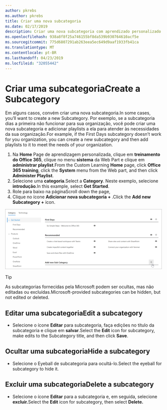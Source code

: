```yaml
---
author: pkrebs
ms.author: pkrebs
title: Criar uma nova subcategoria
ms.date: 02/17/2019
description: Criar uma nova subcategoria com aprendizado personalizado
ms.openlocfilehash: 938a8f8f25a746155bf8da539b930764610acf5e
ms.sourcegitcommit: 775d6807291ab263eea5ec649d9aaf1933fb41ca
ms.translationtype: MT
ms.contentlocale: pt-BR
ms.lasthandoff: 04/23/2019
ms.locfileid: "32055442"
---
```

# <a name="create-a-subcategory"></a><span data-ttu-id="2318c-103">Criar uma subcategoria</span><span class="sxs-lookup"><span data-stu-id="2318c-103">Create a Subcategory</span></span> 
<span data-ttu-id="2318c-104">Em alguns casos, convém criar uma nova subcategoria.</span><span class="sxs-lookup"><span data-stu-id="2318c-104">In some cases, you’ll want to create a new Subcategory.</span></span> <span data-ttu-id="2318c-105">Por exemplo, se a subcategoria dias a primeira não funcionar para sua organização, você pode criar uma nova subcategoria e adicionar playlists a ela para atender às necessidades da sua organização.</span><span class="sxs-lookup"><span data-stu-id="2318c-105">For example, if the First Days subcategory doesn’t work for you organization, you can create a new subcategory and then add playlists to it to meet the needs of your organization.</span></span> 

1. <span data-ttu-id="2318c-106">Na **Home** Page de aprendizagem personalizada, clique em **treinamento do Office 365**, clique no menu **sistema** da Web Part e clique em **administrar playlist**.</span><span class="sxs-lookup"><span data-stu-id="2318c-106">From the Custom Learning **Home** page, click **Office 365 training**, click the **System** menu from the Web part, and then click **Administer Playlist**.</span></span> 
2. <span data-ttu-id="2318c-107">Selecione uma **categoria**.</span><span class="sxs-lookup"><span data-stu-id="2318c-107">Select a **Category**.</span></span> <span data-ttu-id="2318c-108">Neste exemplo, selecione **introdução**.</span><span class="sxs-lookup"><span data-stu-id="2318c-108">In this example, select **Get Started**.</span></span>  
3. <span data-ttu-id="2318c-109">Role para baixo na página</span><span class="sxs-lookup"><span data-stu-id="2318c-109">Scroll down the page,</span></span> 
3. <span data-ttu-id="2318c-110">Clique no ícone **Adicionar nova subcategoria +** .</span><span class="sxs-lookup"><span data-stu-id="2318c-110">Click the **Add new Subcategory +** icon.</span></span>  

![CG-newsubcategory. png](media/cg-newsubcategory.png)

> [!TIP]
> <span data-ttu-id="2318c-112">As subcategorias fornecidas pela Microsoft podem ser ocultas, mas não editadas ou excluídas.</span><span class="sxs-lookup"><span data-stu-id="2318c-112">Microsoft-provided subcategories can be hidden, but not edited or deleted.</span></span> 

## <a name="edit-a-subcategory"></a><span data-ttu-id="2318c-113">Editar uma subcategoria</span><span class="sxs-lookup"><span data-stu-id="2318c-113">Edit a subcategory</span></span>
- <span data-ttu-id="2318c-114">Selecione o ícone **Editar** para subcategoria, faça edições no título da subcategoria e clique em **salvar**.</span><span class="sxs-lookup"><span data-stu-id="2318c-114">Select the **Edit** icon for subcategory, make edits to the Subcategory title, and then click **Save**.</span></span>

## <a name="hide-a-subcategory"></a><span data-ttu-id="2318c-115">Ocultar uma subcategoria</span><span class="sxs-lookup"><span data-stu-id="2318c-115">Hide a subcategory</span></span>
- <span data-ttu-id="2318c-116">Selecione o Eyeball de subcategoria para ocultá-lo.</span><span class="sxs-lookup"><span data-stu-id="2318c-116">Select the eyeball for subcategory to hide it.</span></span> 

## <a name="delete-a-subcategory"></a><span data-ttu-id="2318c-117">Excluir uma subcategoria</span><span class="sxs-lookup"><span data-stu-id="2318c-117">Delete a subcategory</span></span>
- <span data-ttu-id="2318c-118">Selecione o ícone **Editar** para a subcategoria e, em seguida, selecione **excluir.**</span><span class="sxs-lookup"><span data-stu-id="2318c-118">Select the **Edit** icon for subcategory, then select **Delete.**</span></span> 
